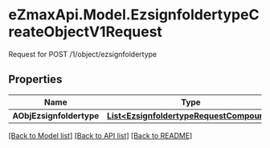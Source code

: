 # eZmaxApi.Model.EzsignfoldertypeCreateObjectV1Request
Request for POST /1/object/ezsignfoldertype

## Properties

Name | Type | Description | Notes
------------ | ------------- | ------------- | -------------
**AObjEzsignfoldertype** | [**List&lt;EzsignfoldertypeRequestCompound&gt;**](EzsignfoldertypeRequestCompound.md) |  | 

[[Back to Model list]](../README.md#documentation-for-models) [[Back to API list]](../README.md#documentation-for-api-endpoints) [[Back to README]](../README.md)


